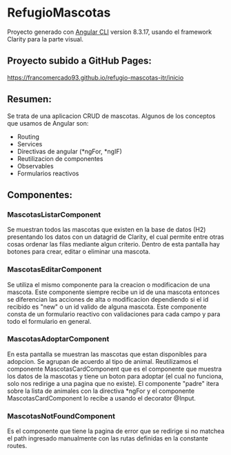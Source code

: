 # RefugioMascotas

Proyecto generado con [Angular CLI](https://github.com/angular/angular-cli) version 8.3.17, usando el framework Clarity para la parte visual. 

## Proyecto subido a GitHub Pages:

https://francomercado93.github.io/refugio-mascotas-itr/inicio

## Resumen:

Se trata de una aplicacion CRUD de mascotas. 
Algunos de los conceptos que usamos de Angular son:
* Routing
* Services
* Directivas de angular (*ngFor, *ngIF)
* Reutilizacion de componentes
* Observables
* Formularios reactivos

## Componentes:

### MascotasListarComponent

Se muestran todos las mascotas que existen en la base de datos (H2) presentando los datos con un datagrid de Clarity, el cual permite entre otras cosas ordenar las filas mediante algun criterio. Dentro de esta pantalla hay botones para crear, editar o eliminar una mascota.

### MascotasEditarComponent

Se utiliza el mismo componente para la creacion o modificacion de una mascota. Este componente siempre recibe un id de una mascota entonces se diferencian las acciones de alta o modificacion dependiendo si el id recibido es "new" o un id valido de alguna mascota. 
Este componente consta de un formulario reactivo con validaciones para cada campo y para todo el formulario en general.

### MascotasAdoptarComponent

En esta pantalla se muestran las mascotas que estan disponibles para adopcion. Se agrupan de acuerdo al tipo de animal.
Reutilizamos el componente MascotasCardComponent que es el componente que muestra los datos de la mascotas y tiene un boton para adoptar (el cual no funciona, solo nos redirige a una pagina que no existe).
El componente "padre" itera sobre la lista de animales con la  directiva *ngFor y el componente MascotasCardComponent lo recibe a usando el decorator @Input.

### MascotasNotFoundComponent

Es el componente que tiene la pagina de error que se redirige si no matchea el path ingresado manualmente con las rutas definidas en la constante routes.
